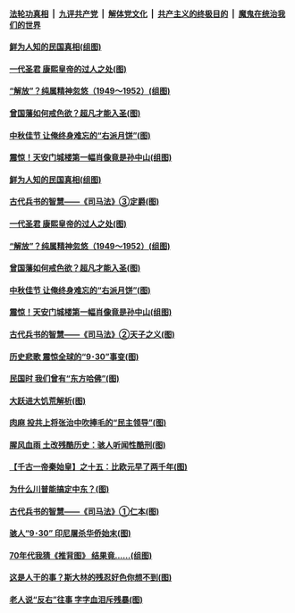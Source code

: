 ####  [法轮功真相](../../../../basic/blob/master/README.md?t=10030302) &nbsp;|&nbsp; [九评共产党](../../../../9ping.md/blob/master/README.md?t=10030302) &nbsp;|&nbsp; [解体党文化](../../../../jtdwh.md/blob/master/README.md?t=10030302)  &nbsp;|&nbsp; [共产主义的终极目的](../../../../gczydzjmd.md/blob/master/README.md?t=10030302) &nbsp;|&nbsp; [魔鬼在统治我们的世界](../../../../mgztzwmdsj.md/blob/master/README.md?t=10030302) 

#### [鲜为人知的民国真相(组图)](../pages/p6/947477.md?t=10030302) 

#### [一代圣君 康熙皇帝的过人之处(图)](../pages/p6/874870.md?t=10030302) 

#### [“解放”？纯属精神忽悠（1949～1952）(组图)](../pages/p6/947382.md?t=10030302) 

#### [曾国藩如何戒色欲？超凡才能入圣(图)](../pages/p6/908904.md?t=10030302) 

#### [中秋佳节 让俺终身难忘的“右派月饼”(图)](../pages/p6/946665.md?t=10030302) 

#### [震惊！天安门城楼第一幅肖像竟是孙中山(组图)](../pages/p6/947523.md?t=10030302) 

#### [鲜为人知的民国真相(组图)](../pages/p6/947477.md?t=10030302) 

#### [古代兵书的智慧——《司马法》③定爵(图)](../pages/p6/947111.md?t=10030302) 

#### [一代圣君 康熙皇帝的过人之处(图)](../pages/p6/874870.md?t=10030302) 

#### [“解放”？纯属精神忽悠（1949～1952）(组图)](../pages/p6/947382.md?t=10030302) 

#### [曾国藩如何戒色欲？超凡才能入圣(图)](../pages/p6/908904.md?t=10030302) 

#### [中秋佳节 让俺终身难忘的“右派月饼”(图)](../pages/p6/946665.md?t=10030302) 

#### [震惊！天安门城楼第一幅肖像竟是孙中山(组图)](../pages/p6/947523.md?t=10030302) 

#### [古代兵书的智慧——《司马法》②天子之义(图)](../pages/p6/947110.md?t=10030302) 

#### [历史悲歌 震惊全球的“9･30”事变(图)](../pages/p6/930030.md?t=10030302) 

#### [民国时 我们曾有“东方哈佛”(图)](../pages/p6/947030.md?t=10030302) 

#### [大跃进大饥荒解析(图)](../pages/p6/947514.md?t=10030302) 

#### [肉麻 投共上将张治中吹捧毛的“民主领导”(图)](../pages/p6/947026.md?t=10030302) 

#### [腥风血雨 土改残酷历史：骇人听闻性酷刑(图)](../pages/p6/947521.md?t=10030302) 

#### [【千古一帝秦始皇】之十五：比欧元早了两千年(图)](../pages/p6/945193.md?t=10030302) 

#### [为什么川普能搞定中东？(图)](../pages/p6/946885.md?t=10030302) 

#### [古代兵书的智慧——《司马法》①仁本(图)](../pages/p6/947109.md?t=10030302) 

#### [骇人“9･30” 印尼屠杀华侨始末(图)](../pages/p6/930029.md?t=10030302) 

#### [70年代我猜《推背图》 结果竟……(组图)](../pages/p6/947027.md?t=10030302) 

#### [这是人干的事？斯大林的残忍好色你想不到(图)](../pages/p6/946534.md?t=10030302) 

#### [老人说“反右”往事 字字血泪斥残暴(图)](../pages/p6/946909.md?t=10030302) 

